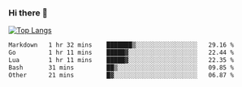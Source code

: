 ### Hi there 👋

<!--
**3Xpl0it3r/3Xpl0it3r** is a ✨ _special_ ✨ repository because its `README.md` (this file) appears on your GitHub profile.

Here are some ideas to get you started:

- 🔭 I’m currently working on ...
- 🌱 I’m currently learning ...
- 👯 I’m looking to collaborate on ...
- 🤔 I’m looking for help with ...
- 💬 Ask me about ...
- 📫 How to reach me: ...
- 😄 Pronouns: ...
- ⚡ Fun fact: ...
-->


[![Top Langs](https://github-readme-stats.vercel.app/api/top-langs/?username=3Xpl0it3r&layout=compact)](https://github.com/3Xpl0it3r/3Xpl0it3r)

<!--START_SECTION:waka-->

```txt
Markdown   1 hr 32 mins    ███████▒░░░░░░░░░░░░░░░░░   29.16 %
Go         1 hr 11 mins    █████▓░░░░░░░░░░░░░░░░░░░   22.44 %
Lua        1 hr 11 mins    █████▓░░░░░░░░░░░░░░░░░░░   22.35 %
Bash       31 mins         ██▒░░░░░░░░░░░░░░░░░░░░░░   09.85 %
Other      21 mins         █▓░░░░░░░░░░░░░░░░░░░░░░░   06.87 %
```

<!--END_SECTION:waka-->

